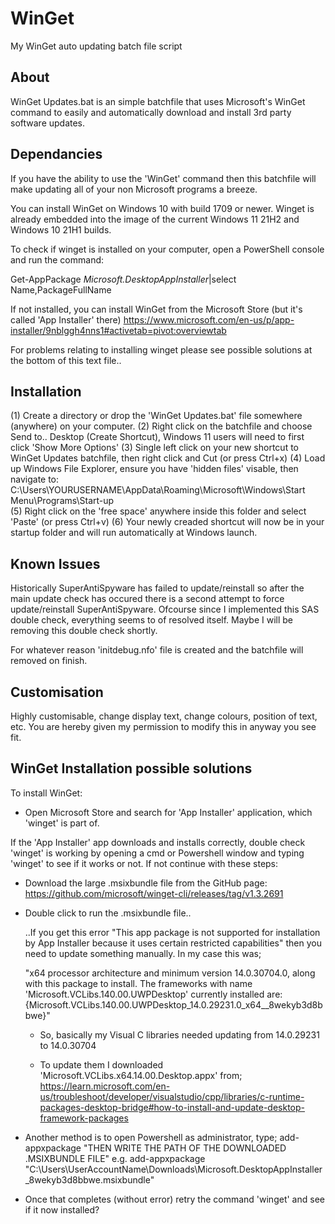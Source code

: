 # WinGet
My WinGet auto updating batch file script

About
-----

WinGet Updates.bat is an simple batchfile that uses Microsoft's WinGet command to easily and automatically download and install 3rd party software updates. 


Dependancies
------------

If you have the ability to use the 'WinGet' command then this batchfile will make updating all of your non Microsoft programs a breeze.

You can install WinGet on Windows 10 with build 1709 or newer. Winget is already embedded into the image of the current Windows 11 21H2 and Windows 10 21H1 builds.

To check if winget is installed on your computer, open a PowerShell console and run the command:

Get-AppPackage *Microsoft.DesktopAppInstaller*|select Name,PackageFullName

If not installed, you can install WinGet from the Microsoft Store (but it's called 'App Installer' there) https://www.microsoft.com/en-us/p/app-installer/9nblggh4nns1#activetab=pivot:overviewtab

For problems relating to installing winget please see possible solutions at the bottom of this text file..


Installation
------------

(1) Create a directory or drop the 'WinGet Updates.bat' file somewhere (anywhere) on your computer.
(2) Right click on the batchfile and choose Send to.. Desktop (Create Shortcut), Windows 11 users will need to first click 'Show More Options'
(3) Single left click on your new shortcut to WinGet Updates batchfile, then right click and Cut (or press Ctrl+x)
(4) Load up Windows File Explorer, ensure you have 'hidden files' visable, then navigate to:
	C:\Users\YOURUSERNAME\AppData\Roaming\Microsoft\Windows\Start Menu\Programs\Start-up\
(5) Right click on the 'free space' anywhere inside this folder and select 'Paste' (or press Ctrl+v)
(6) Your newly creaded shortcut will now be in your startup folder and will run automatically at Windows launch.


Known Issues
------------

Historically SuperAntiSpyware has failed to update/reinstall so after the main update check has occured there is a second attempt to force update/reinstall SuperAntiSpyware. Ofcourse since I implemented this SAS double check, everything seems to of resolved itself. Maybe I will be removing this double check shortly.

For whatever reason 'initdebug.nfo' file is created and the batchfile will removed on finish.


Customisation
-------------

Highly customisable, change display text, change colours, position of text, etc. You are hereby given my permission to modify this in anyway you see fit.


WinGet Installation possible solutions
--------------------------------------

To install WinGet:

- Open Microsoft Store and search for 'App Installer' application, which 'winget' is part of.

If the 'App Installer' app downloads and installs correctly, double check 'winget' is working by opening a cmd or Powershell window and typing 'winget' to see if it works or not. If not continue with these steps:

- Download the large .msixbundle file from the GitHub page:
	https://github.com/microsoft/winget-cli/releases/tag/v1.3.2691

- Double click to run the .msixbundle file..

	..If you get this error "This app package is not supported for installation by App Installer because it uses certain restricted capabilities" then you need to update something manually. In my case this was;

	"x64 processor architecture and minimum version 14.0.30704.0, along with this package to install. The frameworks with name 'Microsoft.VCLibs.140.00.UWPDesktop' currently installed are: {Microsoft.VCLibs.140.00.UWPDesktop_14.0.29231.0_x64__8wekyb3d8bbwe}"

	- So, basically my Visual C libraries needed updating from 14.0.29231 to 14.0.30704

	- To update them I downloaded 'Microsoft.VCLibs.x64.14.00.Desktop.appx' from;
		https://learn.microsoft.com/en-us/troubleshoot/developer/visualstudio/cpp/libraries/c-runtime-packages-desktop-bridge#how-to-install-and-update-desktop-framework-packages

- Another method is to open Powershell as administrator, type;
	add-appxpackage "THEN WRITE THE PATH OF THE DOWNLOADED .MSIXBUNDLE FILE"
		e.g.
	add-appxpackage "C:\Users\UserAccountName\Downloads\Microsoft.DesktopAppInstaller_8wekyb3d8bbwe.msixbundle"

- Once that completes (without error) retry the command 'winget' and see if it now installed?
